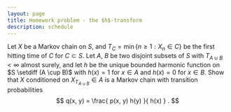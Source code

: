 ```yaml
---
layout: page
title: Homework problem - the $h$-transform
description: schedule
---
```



Let $X$ be a Markov chain on $S$,
and $T_C = \min\{n \ge 1 : X_n \in C\}$ be the first hitting time of $C$ for $C \subset S$.
Let $A$, $B$ be two disjoint subsets of $S$
with $T_{A \cup B} < \infty$ almost surely,
and let $h$ be the unique bounded harmonic function on $S \setdiff (A \cup B)$
with $h(x) = 1$ for $x \in A$ and $h(x) = 0$ for $x \in B$.
Show that $X$ conditioned on $X_{T_{A \cup B}} \in A$
is a Markov chain with transition probabilities
$$
 q(x, y) = \frac{ p(x, y) h(y) }{ h(x) } .
$$

